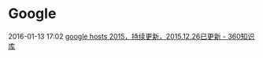 # Google

2016-01-13 17:02 [google hosts 2015，持续更新，2015.12.26已更新 - 360知识库](http://www.360kb.com/kb/2_122.html)



